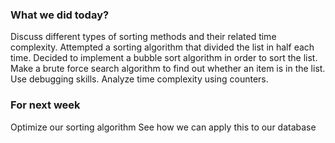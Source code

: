 ### What we did today?

Discuss different types of sorting methods and their related time complexity.
Attempted a sorting algorithm that divided the list in half each time.
Decided to implement a bubble sort algorithm in order to sort the list.
Make a brute force search algorithm to find out whether an item is in the list.
Use debugging skills.
Analyze time complexity using counters.


### For next week
Optimize our sorting algorithm
See how we can apply this to our database
